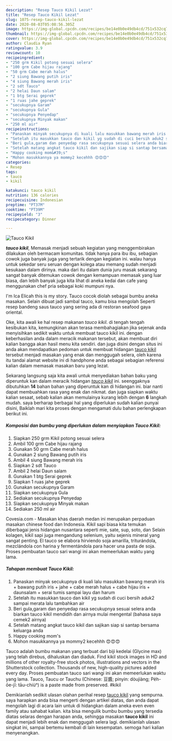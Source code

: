 ```yaml
---
description: "Resep Tauco Kikil Lezat"
title: "Resep Tauco Kikil Lezat"
slug: 1075-resep-tauco-kikil-lezat
date: 2020-08-03T05:08:56.305Z
image: https://img-global.cpcdn.com/recipes/be14e0b0e49db4cd/751x532cq70/tauco-kikil-foto-resep-utama.jpg
thumbnail: https://img-global.cpcdn.com/recipes/be14e0b0e49db4cd/751x532cq70/tauco-kikil-foto-resep-utama.jpg
cover: https://img-global.cpcdn.com/recipes/be14e0b0e49db4cd/751x532cq70/tauco-kikil-foto-resep-utama.jpg
author: Claudia Ryan
ratingvalue: 3.9
reviewcount: 10
recipeingredient:
- "250 grm Kikil potong sesuai selera"
- "100 grm Cabe hijau rajang"
- "50 grm Cabe merah halus"
- "2 siung Bawang putih iris"
- "4 siung Bawang merah iris"
- "2 sdt Tauco"
- "2 helai Daun salam"
- "1 btg Serai geprek"
- "1 ruas jahe geprek"
- "secukupnya Garam"
- "secukupnya Gula"
- "secukupnya Penyedap"
- "secukupnya Minyak makan"
- "250 ml air"
recipeinstructions:
- "Panaskan minyak secukupnya di kuali lalu masukkan bawang merah iris + bawang putih iris + jahe + cabe merah halus + cabe hijau iris + daunsalam + serai tumis sampai layu dan harum"
- "Setelah itu masukkan tauco dan kikil yg sudah di cuci bersih aduk2 sampai merata lalu tambahkan air"
- "Beri gula,garam dan penyedap rasa secukupnya sesuai selera anda biarkan tauco kikil mendidih dan airnya mulai mengental (bahasa saya cemek2 airnya)"
- "Setelah matang angkat tauco kikil dan sajikan siap si santap bersama keluarga anda"
- "Happy cooking mom&#39;s"
- "Mohon masukkannya ya mommy2 kecehhh 😍😍😍"
categories:
- Resep
tags:
- tauco
- kikil

katakunci: tauco kikil 
nutrition: 136 calories
recipecuisine: Indonesian
preptime: "PT37M"
cooktime: "PT39M"
recipeyield: "3"
recipecategory: Dinner

---
```



![Tauco Kikil](https://img-global.cpcdn.com/recipes/be14e0b0e49db4cd/751x532cq70/tauco-kikil-foto-resep-utama.jpg)

<b><i>tauco kikil</i></b>, Memasak menjadi sebuah kegiatan yang menggembirakan dilakukan oleh bermacam komunitas. tidak hanya para ibu ibu, sebagian cowok juga banyak juga yang tertarik dengan kegiatan ini. walau hanya untuk sekedar seru seruan dengan kolega atau memang sudah menjadi kesukaan dalam dirinya. maka dari itu dalam dunia juru masak sekarang sangat banyak ditemukan cowok dengan kemampuan memasak yang luar biasa, dan lebih banyak juga kita lihat di aneka kedai dan cafe yang menggunakan chef pria sebagai koki mumpuni nya.

I&#39;m Ica Elicah this is my story. Tauco cocok diolah sebagai bumbu aneka masakan. Selain dibuat jadi sambal tauco, kamu bisa mengolah Seperti resep bandeng saus tauco yang sering ada di restoran seafood gaya oriental.

Oke, kita awali ke hal resep makanan <i>tauco kikil</i>. di tengah tengah kesibukan kita, kemungkinan akan terasa membahagiakan jika sejenak anda menyisihkan sedikit waktu untuk membuat tauco kikil ini. dengan keberhasilan anda dalam meracik makanan tersebut, akan membuat diri kalian bangga akan hasil menu kita sendiri. dan juga disini dengan situs ini anda akan mendapatkan pedoman untuk membuat hidangan <u>tauco kikil</u> tersebut menjadi masakan yang enak dan menggugah selera, oleh karena itu tandai alamat website ini di handphone anda sebagai sebagian referensi kalian dalam memasak masakan baru yang lezat.


Sekarang langsung saja kita awali untuk menyediakan bahan baku yang diperuntuk kan dalam meracik hidangan <u><i>tauco kikil</i></u> ini. seenggaknya dibutuhkan <b>14</b> bahan bahan yang diperuntuk kan di hidangan ini. biar nanti dapat membuahkan rasa yang enak dan nikmat. dan juga siapkan waktu kalian sesaat, sebab kalian akan memulainya kurang lebih dengan <b>6</b> langkah mudah. saya berharap berbagai hal yang diperlukan sudah kalian punyai disini, Baiklah mari kita proses dengan mengamati dulu bahan perlengkapan berikut ini.

<!--inarticleads1-->

##### Komposisi dan bumbu yang diperlukan dalam menyiapkan Tauco Kikil:

1. Siapkan 250 grm Kikil potong sesuai selera
1. Ambil 100 grm Cabe hijau rajang
1. Gunakan 50 grm Cabe merah halus
1. Gunakan 2 siung Bawang putih iris
1. Ambil 4 siung Bawang merah iris
1. Siapkan 2 sdt Tauco
1. Ambil 2 helai Daun salam
1. Gunakan 1 btg Serai geprek
1. Siapkan 1 ruas jahe geprek
1. Gunakan secukupnya Garam
1. Siapkan secukupnya Gula
1. Sediakan secukupnya Penyedap
1. Siapkan secukupnya Minyak makan
1. Sediakan 250 ml air


Covesia.com - Masakan khas daerah medan ini merupakan perpaduan masakan chinese food dan Indonesia. Kikil sapi biasa kita temukan diberbagai jenis hidangan nusantara seperti mie, sate, sup, soto, dan Selain kolagen, kikil sapi juga mengandung selenium, yaitu sejenis mineral yang sangat penting. El tauco se elabora hirviendo soja amarilla, triturándola, mezclándola con harina y fermentándola para hacer una pasta de soja. Proses pembuatan tauco sari wangi ini akan memeerlukan waktu yang lama. 

<!--inarticleads2-->

##### Tahapan membuat Tauco Kikil:

1. Panaskan minyak secukupnya di kuali lalu masukkan bawang merah iris + bawang putih iris + jahe + cabe merah halus + cabe hijau iris + daunsalam + serai tumis sampai layu dan harum
1. Setelah itu masukkan tauco dan kikil yg sudah di cuci bersih aduk2 sampai merata lalu tambahkan air
1. Beri gula,garam dan penyedap rasa secukupnya sesuai selera anda biarkan tauco kikil mendidih dan airnya mulai mengental (bahasa saya cemek2 airnya)
1. Setelah matang angkat tauco kikil dan sajikan siap si santap bersama keluarga anda
1. Happy cooking mom&#39;s
1. Mohon masukkannya ya mommy2 kecehhh 😍😍😍


Tauco adalah bumbu makanan yang terbuat dari biji kedelai (Glycine max) yang telah direbus, dihaluskan dan diaduk. Find kikil stock images in HD and millions of other royalty-free stock photos, illustrations and vectors in the Shutterstock collection. Thousands of new, high-quality pictures added every day. Proses pembuatan tauco sari wangi ini akan memeerlukan waktu yang lama. Tauco, Taucu or Tauchu (Chinese: 豆醬; pinyin: dòujiàng; Pe̍h-ōe-jī: tāu-chiùⁿ) is a paste made from preserved. #kikil 

Demikianlah sedikit ulasan olahan perihal resep <u>tauco kikil</u> yang sempurna. saya harapkan anda bisa mengerti dengan artikel diatas, dan anda dapat mengolah lagi di acara lain untuk di hidangkan dalam aneka even even family atau sahabat kalian. kita bisa mengulik bumbu bumbu yang tersedia diatas selaras dengan harapan anda, sehingga masakan <b>tauco kikil</b> ini dapat menjadi lebih enak dan menggugah selera lagi. demikianlah ulasan singkat ini, sampai bertemu kembali di lain kesempatan. semoga hari kalian menyenangkan.
